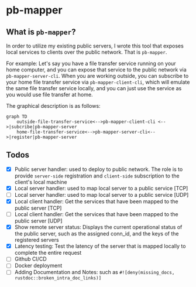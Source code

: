 # pb-mapper
## What is `pb-mapper`?
In order to utilize my existing public servers, I wrote this tool that exposes local services to clients over the public network. That is `pb-mapper`.

For example:
Let's say you have a file transfer service running on your home computer, and you can expose that service to the public network via `pb-mapper-server-cli`. When you are working outside, you can subscribe to your home file transfer service via `pb-mapper-client-cli`, which will emulate the same file transfer service locally, and you can just use the service as you would use file transfer at home.

The graphical description is as follows:
```mermaid
graph TD
    outside-file-transfer-service<-->pb-mapper-client-cli <-->|subcribe|pb-mapper-server
    home-file-transfer-service<-->pb-mapper-server-cli<-->|register|pb-mapper-server
```

## Todos
- [x] Public server handler: used to deploy to public network. The role is to provide `server-side` registration and `client-side` subscription to the client's local machine
- [x] Local server handler: used to map local server to a public service [TCP]
- [ ] Local server handler: used to map local server to a public service [UDP]
- [x] Local client handler: Get the services that have been mapped to the public server [TCP]
- [ ] Local client handler: Get the services that have been mapped to the public server [UDP]
- [x] Show remote server status: Displays the current operational status of the public server, such as the assigned conn_id, and the keys of the registered servers
- [x] Latency testing: Test the latency of the server that is mapped locally to complete the entire request
- [ ] Github CI/CD
- [ ] Docker deployment
- [ ] Adding Documentation and Notes: such as `#![deny(missing_docs, rustdoc::broken_intra_doc_links)]` 